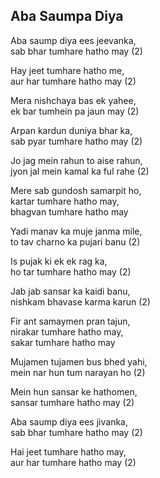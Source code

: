## Aba Saumpa Diya

Aba saump diya ees jeevanka,  
sab bhar tumhare hatho may (2)

Hay jeet tumhare hatho me,  
aur har tumhare hatho may (2)

Mera nishchaya bas ek yahee,  
ek bar tumhein pa jaun may (2)

Arpan kardun duniya bhar ka,  
sab pyar tumhare hatho may (2)

Jo jag mein rahun to aise rahun,  
jyon jal mein kamal ka ful rahe (2)

Mere sab gundosh samarpit ho,  
kartar tumhare hatho may,  
bhagvan tumhare hatho may

Yadi manav ka muje janma mile,  
to tav charno ka pujari banu (2)

Is pujak ki ek ek rag ka,  
ho tar tumhare hatho may (2)

Jab jab sansar ka kaidi banu,  
nishkam bhavase karma karun (2)

Fir ant samaymen pran tajun,  
nirakar tumhare hatho may,  
sakar tumhare hatho may

Mujamen tujamen bus bhed yahi,  
mein nar hun tum narayan ho (2)

Mein hun sansar ke hathomen,  
sansar tumhare hatho may (2)

Aba saump diya ees jivanka,  
sab bhar tumhare hatho may (2)

Hai jeet tumhare hatho may,  
aur har tumhare hatho may (2)

